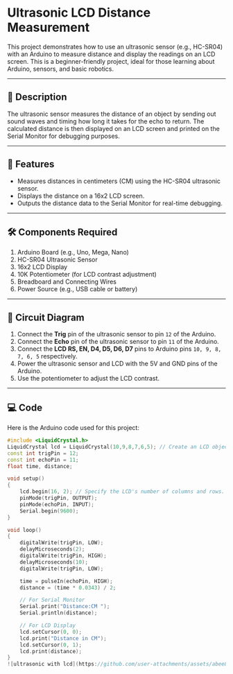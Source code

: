 # Ultrasonic LCD Distance Measurement

This project demonstrates how to use an ultrasonic sensor (e.g., HC-SR04) with an Arduino to measure distance and display the readings on an LCD screen. This is a beginner-friendly project, ideal for those learning about Arduino, sensors, and basic robotics.

---

## 📜 Description

The ultrasonic sensor measures the distance of an object by sending out sound waves and timing how long it takes for the echo to return. The calculated distance is then displayed on an LCD screen and printed on the Serial Monitor for debugging purposes.

---

## 🚀 Features

- Measures distances in centimeters (CM) using the HC-SR04 ultrasonic sensor.
- Displays the distance on a 16x2 LCD screen.
- Outputs the distance data to the Serial Monitor for real-time debugging.

---

## 🛠️ Components Required

1. Arduino Board (e.g., Uno, Mega, Nano)
2. HC-SR04 Ultrasonic Sensor
3. 16x2 LCD Display
4. 10K Potentiometer (for LCD contrast adjustment)
5. Breadboard and Connecting Wires
6. Power Source (e.g., USB cable or battery)

---

## 📐 Circuit Diagram

1. Connect the **Trig** pin of the ultrasonic sensor to pin `12` of the Arduino.
2. Connect the **Echo** pin of the ultrasonic sensor to pin `11` of the Arduino.
3. Connect the **LCD RS, EN, D4, D5, D6, D7** pins to Arduino pins `10, 9, 8, 7, 6, 5` respectively.
4. Power the ultrasonic sensor and LCD with the 5V and GND pins of the Arduino.
5. Use the potentiometer to adjust the LCD contrast.

---

## 💻 Code

Here is the Arduino code used for this project:

```cpp
#include <LiquidCrystal.h>
LiquidCrystal lcd = LiquidCrystal(10,9,8,7,6,5); // Create an LCD object. Parameters: (RS, E, D4, D5, D6, D7):
const int trigPin = 12;
const int echoPin = 11;
float time, distance;

void setup() 
{
    lcd.begin(16, 2); // Specify the LCD's number of columns and rows. Change to (20, 4) for a 20x4 LCD
    pinMode(trigPin, OUTPUT);  
    pinMode(echoPin, INPUT);  
    Serial.begin(9600);
}

void loop() 
{
    digitalWrite(trigPin, LOW);  
    delayMicroseconds(2);  
    digitalWrite(trigPin, HIGH);  
    delayMicroseconds(10);  
    digitalWrite(trigPin, LOW);  

    time = pulseIn(echoPin, HIGH);
    distance = (time * 0.0343) / 2;  

    // For Serial Monitor
    Serial.print("Distance:CM ");  
    Serial.println(distance);  

    // For LCD Display
    lcd.setCursor(0, 0);
    lcd.print("Distance in CM");
    lcd.setCursor(0, 1);
    lcd.print(distance);
}
![ultrasonic with lcd](https://github.com/user-attachments/assets/abee826a-52e8-47f4-be53-8a5548ab0a89)
